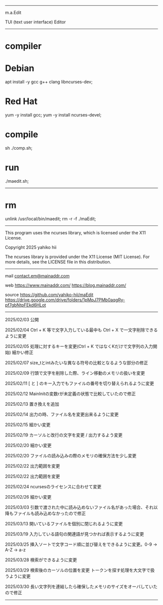 ----

m.a.Edit

TUI (text user interface) Editor

----

# compiler

# Debian
apt install -y gcc g++ clang libncurses-dev;

# Red Hat
yum -y install gcc;
yum -y install ncurses-devel;

# compile
sh ./comp.sh;

# run
./maedit.sh;

----

# rm
unlink /usr/local/bin/maedit;
rm -r -f ./maEdit;

----

This program uses the ncurses library, which is licensed under the X11 License.

Copyright 2025 yahiko hii

The ncurses library is provided under the X11 License (MIT License). For more details, see the LICENSE file in this distribution.

----

mail
contact.em@mainaddr.com

web
https://www.mainaddr.com/
https://blog.mainaddr.com/

source
https://github.com/yahiko-hii/maEdit
https://drive.google.com/drive/folders/1pMpJ7PMb0aqgRy-pf7gbNtpFEkd6HLot

----

2025/02/03
公開

2025/02/04
Ctrl + K 等で文字入力している最中も Ctrl + X で一文字削除できるように変更

2025/02/05
処理に対するキーを変更(Ctrl + K ではなくKだけで文字列の入力開始)
細かい修正

2025/02/07
size_tとintみたいな異なる符号の比較となるような部分の修正

2025/02/09
行頭で文字を削除した際、ライン移動のメモリの扱いを変更

2025/02/11
[ と ] のキー入力でもファイルの番号を切り替えられるように変更

2025/02/12
MainInitの変数rが未定義の状態で比較していたので修正

2025/02/13
置き換えを追加

2025/02/14
出力の時、ファイル名を変更出来るように変更

2025/02/15
細かい変更

2025/02/19
カーソルと改行の文字を変更 / 出力するよう変更

2025/02/20
細かい変更

2025/02/20
ファイルの読み込みの際のメモリの確保方法を少し変更

2025/02/22
出力範囲を変更

2025/02/22
出力範囲を変更

2025/02/24
ncursesのライセンスに合わせて変更

2025/02/26
細かい変更

2025/03/03
引数で渡された中に読み込めないファイル名があった場合、それ以降もファイルも読み込めなかったので修正

2025/03/13
開いているファイルを個別に閉じれるように変更

2025/03/19
入力している語句の関連語が見つかれば表示するように変更

2025/03/25
挿入ソートで文字コード順に並び替えをできるように変更。0-9 → A-Z → a-z

2025/03/28
検索ができるように変更

2025/03/29
検索後のカーソルの位置を変更
トークンを探す処理を大文字で扱うように変更

2025/03/30
長い文字列を連結したら確保したメモリのサイズをオーバしていたので修正

----

